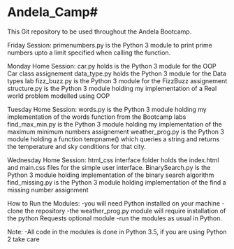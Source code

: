 # Andela_Camp#
This Git repository to be used throughout the Andela Bootcamp.

Friday Session:
primenumbers.py is the Python 3 module to print prime numbers upto a limit specified when calling the function.

Monday Home Session:
car.py holds is the Python 3 module for the OOP Car class assignement
data_type.py holds the Python 3 module for the Data types lab
fizz_buzz.py is the Python 3 module for the FizzBuzz assignement
structure.py is the Python 3 module holding my implementation of a Real world problem modelled using OOP

Tuesday Home Session:
words.py is the Python 3 module holding my implementation of the words function from the Bootcamp labs
find_max_min.py is the Python 3 module holding my implementation of the maximum minimum numbers assignement
weather_prog.py is the Python 3 module holding a function tempname() which queries a string and returns the temperature and sky conditions for that city.

Wednesday Home Session:
html_css interface folder holds the index.html and main.css files for the simple user interface.
BinarySearch.py is the Python 3 module holding implementation of the binary search algorithm
find_missing.py is the Python 3 module holding implementation of the find a missing number assignment


How to Run the Modules:
-you will need Python installed on your machine
-clone the repository
-the weather_prog.py module will require installation of the python Requests optional module
-run the modules as usual in Python. 

Note:
-All code in the modules is done in Python 3.5, if you are using Python 2 take care